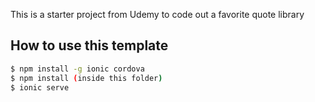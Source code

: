 This is a starter project from Udemy to code out a favorite quote library

## How to use this template

```bash
$ npm install -g ionic cordova
$ npm install (inside this folder)
$ ionic serve
```
